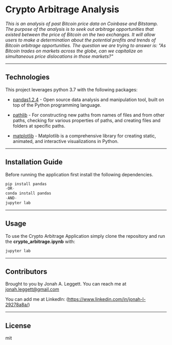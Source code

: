 # Crypto Arbitrage Analysis

*This is an analysis of past Bitcoin price data on Coinbase and Bitstamp. The purpose of the analysis is to seek out arbitrage opportunities that existed between the price of Bitcoin on the two exchanges. It will allow users to make a determination about the potential profits and trends of Bitcoin arbitrage opportunities. The question we are trying to answer is: "As Bitcoin trades on markets across the globe, can we capitalize on simultaneous price dislocations in those markets?"*

---

## Technologies

This project leverages python 3.7 with the following packages:


* [pandas1.2.4](https://pandas.pydata.org) - Open source data analysis and manipulation tool, built on top of the Python programming language.

* [pathlib](https://pypi.org/project/pathlib/) - For constructing new paths from names of files and from other paths, checking for various properties of paths, and creating files and folders at specific paths.

* [matplotlib](https://matplotlib.org) - Matplotlib is a comprehensive library for creating static, animated, and interactive visualizations in Python.

---

## Installation Guide

Before running the application first install the following dependencies.

```python
pip install pandas
-OR-
conda install pandas
-AND-
jupyter lab
```

---

## Usage

To use the Crypto Arbitrage Application simply clone the repository and run the **crypto_arbitrage.ipynb** with:

```python
jupyter lab
```
 

---

## Contributors

Brought to you by Jonah A. Leggett. You can reach me at jonah.leggett@gmail.com 

You can add me at LinkedIn: (https://www.linkedin.com/in/jonah-l-29278a8a/)

---

## License

mit
